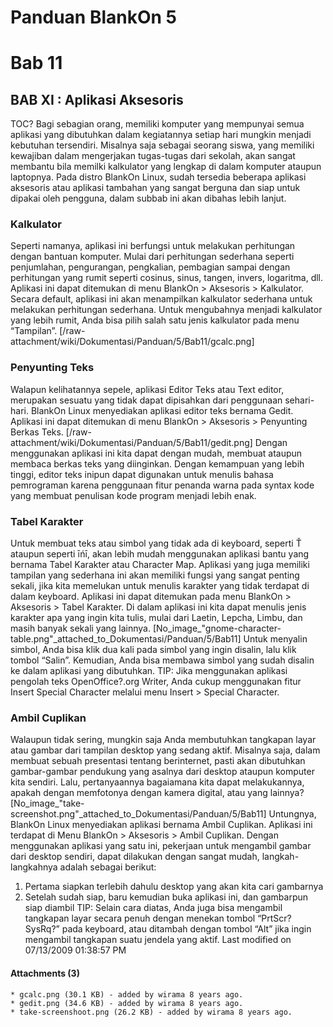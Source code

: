 # Panduan BlankOn 5
# Bab 11
## BAB XI : Aplikasi Aksesoris
TOC?
Bagi sebagian orang, memiliki komputer yang mempunyai semua aplikasi yang
dibutuhkan dalam kegiatannya setiap hari mungkin menjadi kebutuhan tersendiri.
Misalnya saja sebagai seorang siswa, yang memiliki kewajiban dalam mengerjakan
tugas-tugas dari sekolah, akan sangat membantu bila memilki kalkulator yang
lengkap di dalam komputer ataupun laptopnya. Pada distro BlankOn Linux, sudah
tersedia beberapa aplikasi aksesoris atau aplikasi tambahan yang sangat berguna
dan siap untuk dipakai oleh pengguna, dalam subbab ini akan dibahas lebih
lanjut.
### Kalkulator
Seperti namanya, aplikasi ini berfungsi untuk melakukan perhitungan dengan
bantuan komputer. Mulai dari perhitungan sederhana seperti penjumlahan,
pengurangan, pengkalian, pembagian sampai dengan perhitungan yang rumit seperti
cosinus, sinus, tangen, invers, logaritma, dll. Aplikasi ini dapat ditemukan di
menu BlankOn > Aksesoris > Kalkulator. Secara default, aplikasi ini akan
menampilkan kalkulator sederhana untuk melakukan perhitungan sederhana. Untuk
mengubahnya menjadi kalkulator yang lebih rumit, Anda bisa pilih salah satu
jenis kalkulator pada menu “Tampilan”.
[/raw-attachment/wiki/Dokumentasi/Panduan/5/Bab11/gcalc.png]
### Penyunting Teks
Walapun kelihatannya sepele, aplikasi Editor Teks atau Text editor, merupakan
sesuatu yang tidak dapat dipisahkan dari penggunaan sehari-hari. BlankOn Linux
menyediakan aplikasi editor teks bernama Gedit. Aplikasi ini dapat ditemukan di
menu BlankOn > Aksesoris > Penyunting Berkas Teks.
[/raw-attachment/wiki/Dokumentasi/Panduan/5/Bab11/gedit.png]
Dengan menggunakan aplikasi ini kita dapat dengan mudah, membuat ataupun
membaca berkas teks yang diinginkan. Dengan kemampuan yang lebih tinggi, editor
teks inipun dapat digunakan untuk menulis bahasa pemrograman karena penggunaan
fitur penanda warna pada syntax kode yang membuat penulisan kode program
menjadi lebih enak.
### Tabel Karakter
Untuk membuat teks atau simbol yang tidak ada di keyboard, seperti Ť ataupun
seperti īńī, akan lebih mudah menggunakan aplikasi bantu yang bernama Tabel
Karakter atau Character Map. Aplikasi yang juga memiliki tampilan yang
sederhana ini akan memiliki fungsi yang sangat penting sekali, jika kita
memelukan untuk menulis karakter yang tidak terdapat di dalam keyboard.
Aplikasi ini dapat ditemukan pada menu BlankOn > Aksesoris > Tabel Karakter. Di
dalam aplikasi ini kita dapat menulis jenis karakter apa yang ingin kita tulis,
mulai dari Laetin, Lepcha, Limbu, dan masih banyak sekali yang lainnya.
[No_image_"gnome-character-table.png"_attached_to_Dokumentasi/Panduan/5/Bab11]
Untuk menyalin simbol, Anda bisa klik dua kali pada simbol yang ingin disalin,
lalu klik tombol “Salin”. Kemudian, Anda bisa membawa simbol yang sudah disalin
ke dalam aplikasi yang dibutuhkan.
TIP: Jika menggunakan aplikasi pengolah teks OpenOffice?.org Writer, Anda cukup
menggunakan fitur Insert Special Character melalui menu Insert > Special
Character.
### Ambil Cuplikan
Walaupun tidak sering, mungkin saja Anda membutuhkan tangkapan layar atau
gambar dari tampilan desktop yang sedang aktif. Misalnya saja, dalam membuat
sebuah presentasi tentang berinternet, pasti akan dibutuhkan gambar-gambar
pendukung yang asalnya dari desktop ataupun komputer kita sendiri. Lalu,
pertanyaannya bagaiamana kita dapat melakukannya, apakah dengan memfotonya
dengan kamera digital, atau yang lainnya?
[No_image_"take-screenshot.png"_attached_to_Dokumentasi/Panduan/5/Bab11]
Untungnya, BlankOn Linux menyediakan aplikasi bernama Ambil Cuplikan. Aplikasi
ini terdapat di Menu BlankOn > Aksesoris > Ambil Cuplikan. Dengan menggunakan
aplikasi yang satu ini, pekerjaan untuk mengambil gambar dari desktop sendiri,
dapat dilakukan dengan sangat mudah, langkah-langkahnya adalah sebagai berikut:
   1. Pertama siapkan terlebih dahulu desktop yang akan kita cari gambarnya
   2. Setelah sudah siap, baru kemudian buka aplikasi ini, dan gambarpun siap
      diambil
TIP: Selain cara diatas, Anda juga bisa mengambil tangkapan layar secara penuh
dengan menekan tombol “PrtScr? SysRq?” pada keyboard, atau ditambah dengan
tombol “Alt” jika ingin mengambil tangkapan suatu jendela yang aktif.
Last modified on 07/13/2009 01:38:57 PM
#### Attachments (3)
    * gcalc.png​ (30.1 KB) - added by wirama 8 years ago.
    * gedit.png​ (34.6 KB) - added by wirama 8 years ago.
    * take-screenshoot.png​ (26.2 KB) - added by wirama 8 years ago.
#### 
    
 
 
 
 
 


 

